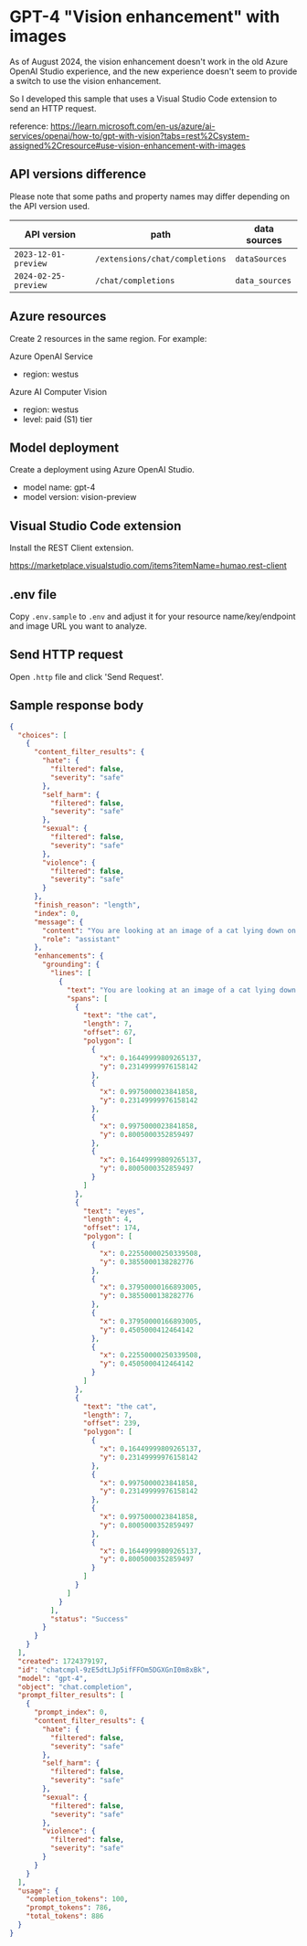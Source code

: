 # GPT-4 "Vision enhancement" with images

As of August 2024, the vision enhancement doesn't work in the old Azure OpenAI Studio experience, and the new experience doesn't seem to provide a switch to use the vision enhancement.

So I developed this sample that uses a Visual Studio Code extension to send an HTTP request.

reference: https://learn.microsoft.com/en-us/azure/ai-services/openai/how-to/gpt-with-vision?tabs=rest%2Csystem-assigned%2Cresource#use-vision-enhancement-with-images


## API versions difference

Please note that some paths and property names may differ depending on the API version used.

|API version|path|data sources|
|-|-|-|
|`2023-12-01-preview`|`/extensions/chat/completions`|`dataSources`|
|`2024-02-25-preview`|`/chat/completions`|`data_sources`|

## Azure resources

Create 2 resources in the same region. For example:

Azure OpenAI Service
- region: westus

Azure AI Computer Vision
- region: westus
- level: paid (S1) tier

## Model deployment

Create a deployment using Azure OpenAI Studio.

- model name: gpt-4
- model version: vision-preview

## Visual Studio Code extension

Install the REST Client extension.

https://marketplace.visualstudio.com/items?itemName=humao.rest-client

## .env file

Copy `.env.sample` to `.env` and adjust it for your resource name/key/endpoint and image URL you want to analyze.

## Send HTTP request

Open `.http` file and click 'Send Request'.

## Sample response body

```json
{
  "choices": [
    {
      "content_filter_results": {
        "hate": {
          "filtered": false,
          "severity": "safe"
        },
        "self_harm": {
          "filtered": false,
          "severity": "safe"
        },
        "sexual": {
          "filtered": false,
          "severity": "safe"
        },
        "violence": {
          "filtered": false,
          "severity": "safe"
        }
      },
      "finish_reason": "length",
      "index": 0,
      "message": {
        "content": "You are looking at an image of a cat lying down on a wooden floor. The cat has a short fur coat with a distinctive pattern of white, grey, and brown patches. It has striking eyes and a calm demeanor, looking directly at the camera. Beside the cat, there appears to be a woven basket or container of some sort, partially visible in the background. The setting is indoors, with a warm tone to the ambient lighting, possibly from sunlight. The space under furniture can be seen",
        "role": "assistant"
      },
      "enhancements": {
        "grounding": {
          "lines": [
            {
              "text": "You are looking at an image of a cat lying down on a wooden floor. The cat has a short fur coat with a distinctive pattern of white, grey, and brown patches. It has striking eyes and a calm demeanor, looking directly at the camera. Beside the cat, there appears to be a woven basket or container of some sort, partially visible in the background. The setting is indoors, with a warm tone to the ambient lighting, possibly from sunlight. The space under furniture can be seen",
              "spans": [
                {
                  "text": "the cat",
                  "length": 7,
                  "offset": 67,
                  "polygon": [
                    {
                      "x": 0.16449999809265137,
                      "y": 0.23149999976158142
                    },
                    {
                      "x": 0.9975000023841858,
                      "y": 0.23149999976158142
                    },
                    {
                      "x": 0.9975000023841858,
                      "y": 0.8005000352859497
                    },
                    {
                      "x": 0.16449999809265137,
                      "y": 0.8005000352859497
                    }
                  ]
                },
                {
                  "text": "eyes",
                  "length": 4,
                  "offset": 174,
                  "polygon": [
                    {
                      "x": 0.22550000250339508,
                      "y": 0.3855000138282776
                    },
                    {
                      "x": 0.37950000166893005,
                      "y": 0.3855000138282776
                    },
                    {
                      "x": 0.37950000166893005,
                      "y": 0.4505000412464142
                    },
                    {
                      "x": 0.22550000250339508,
                      "y": 0.4505000412464142
                    }
                  ]
                },
                {
                  "text": "the cat",
                  "length": 7,
                  "offset": 239,
                  "polygon": [
                    {
                      "x": 0.16449999809265137,
                      "y": 0.23149999976158142
                    },
                    {
                      "x": 0.9975000023841858,
                      "y": 0.23149999976158142
                    },
                    {
                      "x": 0.9975000023841858,
                      "y": 0.8005000352859497
                    },
                    {
                      "x": 0.16449999809265137,
                      "y": 0.8005000352859497
                    }
                  ]
                }
              ]
            }
          ],
          "status": "Success"
        }
      }
    }
  ],
  "created": 1724379197,
  "id": "chatcmpl-9zE5dtLJp5ifFFOm5DGXGnI0m8xBk",
  "model": "gpt-4",
  "object": "chat.completion",
  "prompt_filter_results": [
    {
      "prompt_index": 0,
      "content_filter_results": {
        "hate": {
          "filtered": false,
          "severity": "safe"
        },
        "self_harm": {
          "filtered": false,
          "severity": "safe"
        },
        "sexual": {
          "filtered": false,
          "severity": "safe"
        },
        "violence": {
          "filtered": false,
          "severity": "safe"
        }
      }
    }
  ],
  "usage": {
    "completion_tokens": 100,
    "prompt_tokens": 786,
    "total_tokens": 886
  }
}
```
